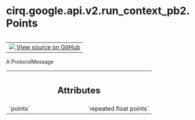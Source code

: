 <div itemscope itemtype="http://developers.google.com/ReferenceObject">
<meta itemprop="name" content="cirq.google.api.v2.run_context_pb2.Points" />
<meta itemprop="path" content="Stable" />
</div>

# cirq.google.api.v2.run_context_pb2.Points

<!-- Insert buttons and diff -->

<table class="tfo-notebook-buttons tfo-api" align="left">

<td>
  <a target="_blank" href="https://github.com/quantumlib/cirq/tree/master/cirq/google/api/v2/run_context.proto">
    <img src="https://www.tensorflow.org/images/GitHub-Mark-32px.png" />
    View source on GitHub
  </a>
</td>
</table>



A ProtocolMessage

<!-- Placeholder for "Used in" -->




<!-- Tabular view -->
 <table class="responsive fixed orange">
<colgroup><col width="214px"><col></colgroup>
<tr><th colspan="2"><h2 class="add-link">Attributes</h2></th></tr>

<tr>
<td>
`points`
</td>
<td>
`repeated float points`
</td>
</tr>
</table>



